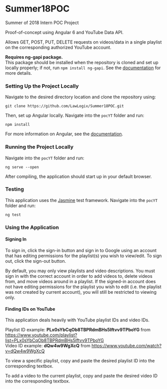 # Summer18POC
Summer of 2018 Intern POC Project

Proof-of-concept using Angular 6 and YouTube Data API.

Allows GET, POST, PUT, DELETE requests on videos/data in a single playlist on the corresponding authorized YouTube account.

**Requires ng-gapi package.**<br />
This package should be installed when the repository is cloned and set up locally properly; if not, run `npm install ng-gapi`. See the [documentation](https://github.com/rubenCodeforges/ng-gapi) for more details.

### Setting Up the Project Locally

Navigate to the desired directory location and clone the repository using:
```
git clone https://github.com/LawLogix/Summer18POC.git
```
Then, set up Angular locally. Navigate into the `pocYT` folder and run:
```
npm install
```
For more information on Angular, see the [documentation](https://angular.io/guide/setup).

### Running the Project Locally

Navigate into the `pocYT` folder and run:
```
ng serve --open
```
After compiling, the application should start up in your default browser.

### Testing

This application uses the [Jasmine](https://jasmine.github.io/2.4/introduction.html) test framework. Navigate into the `pocYT` folder and run:
```
ng test
```

### Using the Application

#### Signing In

To sign in, click the sign-in button and sign in to Google using an account that has editing permissions for the playlist(s) you wish to view/edit. To sign out, click the sign-out button.

By default, you may only view playlists and video descriptions. You must sign in with the correct account in order to add videos to, delete videos from, and move videos around in a playlist. If the signed-in account does not have editing permissions for the playlist you wish to edit (i.e. the playlist was not created by current account), you will still be restricted to viewing only.

#### Finding IDs on YouTube

This application deals heavily with YouTube playlist IDs and video IDs.

Playlist ID example: **PLx0sYbCqOb8TBPRdmBHs5Iftvv9TPboYG** from https://www.youtube.com/playlist?list=PLx0sYbCqOb8TBPRdmBHs5Iftvv9TPboYG<br />
Video ID example: **dQw4w9WgXcQ** from https://www.youtube.com/watch?v=dQw4w9WgXcQ

To view a specific playlist, copy and paste the desired playlist ID into the corresponding textbox.

To add a video to the current playlist, copy and paste the desired video ID into the corresponding textbox.
